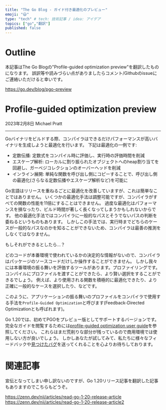 ```yaml
---
title: "The Go Blog - ガイド付き最適化のプレビュー"
emoji: "😃"
type: "tech" # tech: 技術記事 / idea: アイデア
topics: ["go","翻訳"]
published: false
---
```


# Outline
本記事はThe Go Blogの"Profile-guided optimization preview"を翻訳したものになります。
誤訳等や読みづらい点がありましたらコメント/Githubのissueにご連絡いただけると幸いです。

https://go.dev/blog/pgo-preview

# Profile-guided optimization preview
2023年2月8日 Michael Pratt

---

Goバイナリをビルドする際、コンパイラはできるだけパフォーマンスが高いバイナリを生成しようと最適化を行います。
下記は最適化の一例です: 
- 定数伝播: 定数式をコンパイル時に評価し、実行時の評価時間を削減
- エスケープ解析: ローカルに割り振られたオブジェクトへのheap割り当てを回避し、ガーベジコレクションのオーバーヘッドを削減
- インライン展開: 単純な関数を呼び出し側にコピーすることで、呼び出し側の最適化(さらなる定数伝播やエスケープ解析など)を可能に

Go言語はリリースを重ねるごとに最適化を改善していますが、これは簡単なことではありません。
いくつかの最適化手法は調整可能ですが、コンパイラがすべての関数の性能を11倍にすることはできません。
過度な最適化はパフォーマンスを損なったり、ビルド時間が著しく長くなってしまうかもしれないからです。
他の最適化手法ではコンパイラに一般的なパスとそうでないパスの判断を委ねるというものもあります。
しかしこの手法では、実行時までどちらのケースが一般的なパスなのかを知ることができないため、コンパイラは最善の推測をしなくてはなりません。

もしそれができるとしたら...？

どのコードが本番環境で使われているかの決定的な情報がないので、コンパイラはパッケージのソースコードだけしか操作することができません。
しかし我々には本番環境の振る舞いを評価するツールがあります。プロファイリングです。
コンパイルにプロファイルを渡すことができたら、より賢い選択をすることができるでしょう。
例えば、より使用される関数を積極的に最適化できたり、より正確に一般的なケースを選択したり、などです。

このように、アプリケーションの振る舞いのプロファイルをコンパイラで使用する手法を`Profile-Guided Optimization`と呼びます(Feedback-Directed Optimizationとも呼ばれます)。

Go 1.20では、初めてPGOをプレビュー版としてサポートするバージョンです。
完全なガイドを閲覧するためには[profile-guided optimization user guide](https://go.dev/doc/pgo)を参照してください。
これらはまだ荒削りな部分が残っているので商用環境では使用しない方が良いでしょう。
しかしあなたが試してみて、私たちに様々なフィードバックや[見つけたバグ](https://github.com/golang/go/issues/new/choose)を送ってくれることを心よりお待ちしております。

# 関連記事
宣伝となってしまい申し訳ないのですが、Go 1.20リリース記事を翻訳した記事もありますのでこちらもどうぞ。

https://zenn.dev/nii/articles/read-go-1-20-release-article
https://zenn.dev/nii/articles/read-go-1-20-release-article2